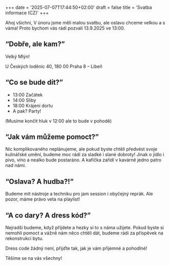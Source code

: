 +++
date = '2025-07-07T17:44:50+02:00'
draft = false
title = 'Svatba informace (CZ)'
+++

Ahoj všichni,
V únoru jsme měli malou svatbu, ale oslavu chceme velkou a s váma! Proto bychom vás rádi pozvali 13.9.2025 ve 13:00.

## “Dobře, ale kam?”

Velký Mlýn!

U Českých loděnic 40, 180 00 Praha 8 – Libeň


## “Co se bude dít?”

* 13:00 Začátek
* 14:00 Sliby
* 18:00 Krájení dortu
* A pak? Party!

(Musíme končit hluk v 12:00 ale to bude v pohodě)

## “Jak vám můžeme pomoct?”

Nic komplikovaného neplánujeme, ale pokud byste chtěli předvést svoje kulinářské umění, budeme moc rádi za sladké i slané dobroty!
Jinak o jídlo i pivo, víno a nealko bude postaráno. A kafíčka zařídí v kavárně jedno patro nad námi. 

## “Oslava? A hudba?!”

Budeme mít nástroje a techniku pro jam session i obyčejný reprák. Ale pozor, máme právo veta na playlist!

## “A co dary? A dress kód?”

Nejradši budeme, když přijdete a hezky si to s náma užijete. Pokud byste si nemohli pomoct a vážně nám něco chtěli dát, budeme rádi za příspěvek na rekonstrukci bytu.

Dress code žádný není, přijďte tak, jak je vám příjemné a pohodlné!

Těšíme se na vás všechny!
